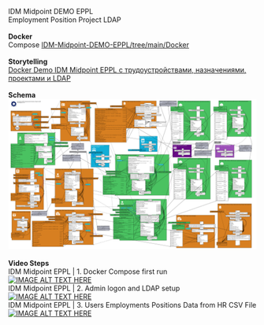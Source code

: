 IDM Midpoint DEMO EPPL<br>
Employment Position Project LDAP<br>
<br>
<b>Docker</b><br>
Compose <a href="https://github.com/icookycom/IDM-Midpoint-DEMO-EPPL/tree/main/Docker">IDM-Midpoint-DEMO-EPPL/tree/main/Docker</a><br>
<br>
<b>Storytelling</b><br>
<a href="https://habr.com/ru/articles/923278/">Docker Demo IDM Midpoint EPPL c трудоустройствами, назначениями, проектами и LDAP</a><br>
<br>
<b>Schema</b><br>
<img src="https://github.com/icookycom/IDM-Midpoint-DEMO-EPPL/blob/main/Schema%20IDM%20MIdpoint%20EPPL.png" border="0"></img><br>
<br>
<b>Video Steps</b><br>
IDM Midpoint EPPL | 1. Docker Compose first run<br>
[![IMAGE ALT TEXT HERE](https://img.youtube.com/vi/_Vm4GSTNzGE/0.jpg)](https://www.youtube.com/watch?v=_Vm4GSTNzGE)
<br>
IDM Midpoint EPPL | 2. Admin logon and LDAP setup<br>
[![IMAGE ALT TEXT HERE](https://img.youtube.com/vi/9LUTxprl0qQ/0.jpg)](https://www.youtube.com/watch?v=9LUTxprl0qQ)
<br>
IDM Midpoint EPPL | 3. Users Employments Positions Data from HR CSV File<br>
[![IMAGE ALT TEXT HERE](https://img.youtube.com/vi/_-rb96uvJsQ/0.jpg)](https://www.youtube.com/watch?v=_-rb96uvJsQ)


